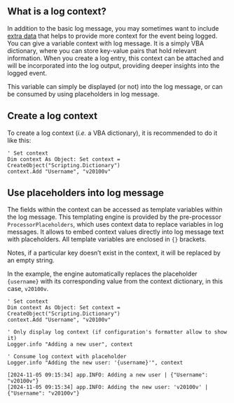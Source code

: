 ## What is a log context?

In addition to the basic log message, you may sometimes want to include [extra data](../introduction.md#adding-metadatas-in-log-records) that helps to provide more context for the event being logged. You can give a variable context with log message. It is a simply VBA dictionary, where you can store key-value pairs that hold relevant information. When you create a log entry, this context can be attached and will be incorporated into the log output, providing deeper insights into the logged event.

This variable can simply be displayed (or not) into the log message, or can be consumed by using placeholders in log message.


## Create a log context

To create a log context (*i.e.* a VBA dictionary), it is recommended to do it like this:

```vbscript
' Set context 
Dim context As Object: Set context = CreateObject("Scripting.Dictionary")
context.Add "Username", "v20100v"
```


## Use placeholders into log message

The fields within the context can be accessed as template variables within the log message. This templating engine is provided by the pre-processor `ProcessorPlaceholders`, which uses context data to replace variables in log messages. It allows to embed context values directly into log message text with placeholders. All template variables are enclosed in `{}` brackets.

Notes, if a particular key doesn’t exist in the context, it will be replaced by an empty string.

In the example, the engine automatically replaces the placeholder `{username}` with its corresponding value from the context dictionary, in this case, `v20100v`.

```vbscript
' Set context 
Dim context As Object: Set context = CreateObject("Scripting.Dictionary")
context.Add "Username", "v20100v"

' Only display log context (if configuration's formatter allow to show it)
Logger.info "Adding a new user", context

' Consume log context with placeholder
Logger.info "Adding the new user: '{username}'", context
```

``` title='Result'
[2024-11-05 09:15:34] app.INFO: Adding a new user | {"Username": "v20100v"}
[2024-11-05 09:15:34] app.INFO: Adding the new user: 'v20100v' | {"Username": "v20100v"}
```